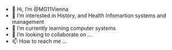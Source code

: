 - 👋 Hi, I’m @MG11Vienna
- 👀 I’m interested in History, and Health Infomartion systems and management  
- 🌱 I’m currently learning  computer systems 
- 💞️ I’m looking to collaborate on ...
- 📫 How to reach me ...

<!---
MG11Vienna/MG11Vienna is a ✨ special ✨ repository because its `README.md` (this file) appears on your GitHub profile.
You can click the Preview link to take a look at your changes.
--->

